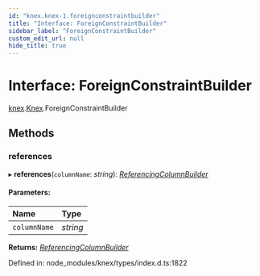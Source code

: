 ```yaml
---
id: "knex.knex-1.foreignconstraintbuilder"
title: "Interface: ForeignConstraintBuilder"
sidebar_label: "ForeignConstraintBuilder"
custom_edit_url: null
hide_title: true
---
```


# Interface: ForeignConstraintBuilder

[knex](../modules/knex.md).[Knex](../modules/knex.knex-1.md).ForeignConstraintBuilder

## Methods

### references

▸ **references**(`columnName`: *string*): [*ReferencingColumnBuilder*](knex.knex-1.referencingcolumnbuilder.md)

#### Parameters:

Name | Type |
:------ | :------ |
`columnName` | *string* |

**Returns:** [*ReferencingColumnBuilder*](knex.knex-1.referencingcolumnbuilder.md)

Defined in: node_modules/knex/types/index.d.ts:1822
